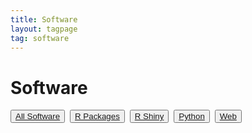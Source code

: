 ```yaml
---
title: Software
layout: tagpage
tag: software
---
```

# Software
<button class="button"><a class="linkbutton" href="/tag/software">
  All Software
</a></button>&nbsp;
<button class="button"><a class="linkbutton" href="/tag/r-package">
  R Packages
</a></button>&nbsp;
<button class="button"><a class="linkbutton" href="/tag/r-shiny">
  R Shiny
</a></button>&nbsp;
<button class="button"><a class="linkbutton" href="/tag/python">
  Python
</a></button>&nbsp;
<button class="button"><a class="linkbutton" href="/tag/web">
  Web
</a></button>
